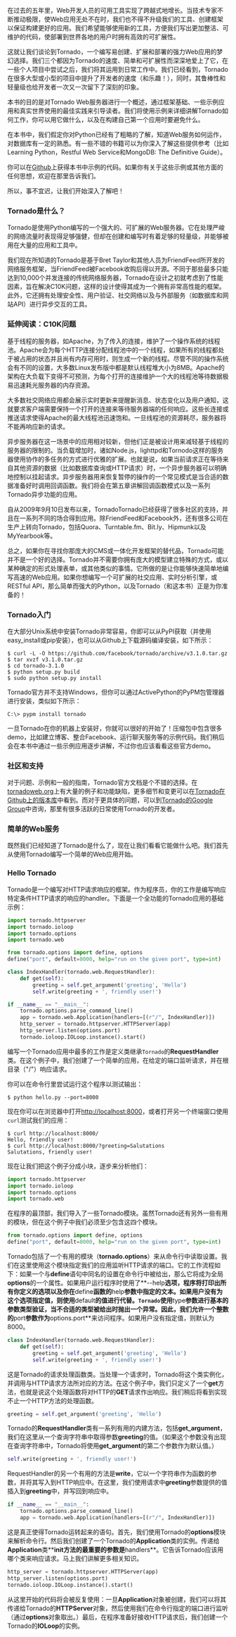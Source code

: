在过去的五年里，Web开发人员的可用工具实现了跨越式地增长。当技术专家不断推动极限，使Web应用无处不在时，我们也不得不升级我们的工具、创建框架以保证构建更好的应用。我们希望能够使用新的工具，方便我们写出更加整洁、可维护的代码，使部署到世界各地的用户时拥有高效的可扩展性。

这就让我们谈论到Tornado，一个编写易创建、扩展和部署的强力Web应用的梦幻选择。我们三个都因为Tornado的速度、简单和可扩展性而深深地爱上了它，在一些个人项目中尝试之后，我们将其运用到日常工作中。我们已经看到，Tornado在很多大型或小型的项目中提升了开发者的速度（和乐趣！），同时，其鲁棒性和轻量级也给开发者一次又一次留下了深刻的印象。

本书的目的是对Tornado Web服务器进行一个概述，通过框架基础、一些示例应用和真实世界使用的最佳实践来引导读者。我们将使用示例来详细讲解Tornado如何工作，你可以用它做什么，以及在构建自己第一个应用时要避免什么。

在本书中，我们假定你对Python已经有了粗略的了解，知道Web服务如何运作，对数据库有一定的熟悉。有一些不错的书籍可以为你深入了解这些提供参考（比如Learning Python，Restful Web Service和MongoDB: The Definitive Guide）。

你可以在[Github](https://github.com/Introduction-to-Tornado)上获得本书中示例的代码。如果你有关于这些示例或其他方面的任何思想，欢迎在那里告诉我们。

所以，事不宜迟，让我们开始深入了解吧！

### Tornado是什么？

Tornado是使用Python编写的一个强大的、可扩展的Web服务器。它在处理严峻的网络流量时表现得足够强健，但却在创建和编写时有着足够的轻量级，并能够被用在大量的应用和工具中。

我们现在所知道的Tornado是基于Bret Taylor和其他人员为FriendFeed所开发的网络服务框架，当FriendFeed被Facebook收购后得以开源。不同于那些最多只能达到10,000个并发连接的传统网络服务器，Tornado在设计之初就考虑到了性能因素，旨在解决C10K问题，这样的设计使得其成为一个拥有非常高性能的框架。此外，它还拥有处理安全性、用户验证、社交网络以及与外部服务（如数据库和网站API）进行异步交互的工具。

### 延伸阅读：C10K问题

基于线程的服务器，如Apache，为了传入的连接，维护了一个操作系统的线程池。Apache会为每个HTTP连接分配线程池中的一个线程，如果所有的线程都处于被占用的状态并且尚有内存可用时，则生成一个新的线程。尽管不同的操作系统会有不同的设置，大多数Linux发布版中都是默认线程堆大小为8MB。Apache的架构在大负载下变得不可预测，为每个打开的连接维护一个大的线程池等待数据极易迅速耗光服务器的内存资源。

大多数社交网络应用都会展示实时更新来提醒新消息、状态变化以及用户通知，这就要求客户端需要保持一个打开的连接来等待服务器端的任何响应。这些长连接或推送请求使得Apache的最大线程池迅速饱和。一旦线程池的资源耗尽，服务器将不能再响应新的请求。

异步服务器在这一场景中的应用相对较新，但他们正是被设计用来减轻基于线程的服务器的限制的。当负载增加时，诸如Node.js，lighttpd和Tornodo这样的服务器使用协作的多任务的方式进行优雅的扩展。也就是说，如果当前请求正在等待来自其他资源的数据（比如数据库查询或HTTP请求）时，一个异步服务器可以明确地控制以挂起请求。异步服务器用来恢复暂停的操作的一个常见模式是当合适的数据准备好时调用回调函数。我们将会在第五章讲解回调函数模式以及一系列Tornado异步功能的应用。

自从2009年9月10日发布以来，TornadoTornado已经获得了很多社区的支持，并且在一系列不同的场合得到应用。除FriendFeed和Facebook外，还有很多公司在生产上转向Tornado，包括Quora、Turntable.fm、Bit.ly、Hipmunk以及MyYearbook等。

总之，如果你在寻找你那庞大的CMS或一体化开发框架的替代品，Tornado可能并不是一个好的选择。Tornado并不需要你拥有庞大的模型建立特殊的方式，或以某种确定的形式处理表单，或其他类似的事情。它所做的是让你能够快速简单地编写高速的Web应用。如果你想编写一个可扩展的社交应用、实时分析引擎，或RESTful API，那么简单而强大的Python，以及Tornado（和这本书）正是为你准备的！

### Tornado入门

在大部分Unix系统中安装Tornado非常容易，你即可以从PyPI获取（并使用easy_install或pip安装），也可以从Github上下载源码编译安装，如下所示：

```shell
$ curl -L -O https://github.com/facebook/tornado/archive/v3.1.0.tar.gz
$ tar xvzf v3.1.0.tar.gz
$ cd tornado-3.1.0
$ python setup.py build
$ sudo python setup.py install
```

Tornado官方并不支持Windows，但你可以通过ActivePython的PyPM包管理器进行安装，类似如下所示：

```shell
C:\> pypm install tornado
```

一旦Tornado在你的机器上安装好，你就可以很好的开始了！压缩包中包含很多demo，比如建立博客、整合Facebook、运行聊天服务等的示例代码。我们稍后会在本书中通过一些示例应用逐步讲解，不过你也应该看看这些官方demo。

### 社区和支持

对于问题、示例和一般的指南，Tornado官方文档是个不错的选择。在[tornadoweb.org](http://tornadoweb.org/)上有大量的例子和功能缺陷，更多细节和变更可以在[Tornado在Github上的版本库](http://github.com/facebook/tornado)中看到。而对于更具体的问题，可以到[Tornado的Google Group](http://groups.google.com/group/python-tornado)中咨询，那里有很多活跃的日常使用Tornado的开发者。

### 简单的Web服务

既然我们已经知道了Tornado是什么了，现在让我们看看它能做什么吧。我们首先从使用Tornado编写一个简单的Web应用开始。

### Hello Tornado

Tornado是一个编写对HTTP请求响应的框架。作为程序员，你的工作是编写响应特定条件HTTP请求的响应的handler。下面是一个全功能的Tornado应用的基础示例：

```python
import tornado.httpserver
import tornado.ioloop
import tornado.options
import tornado.web

from tornado.options import define, options
define("port", default=8000, help="run on the given port", type=int)

class IndexHandler(tornado.web.RequestHandler):
    def get(self):
        greeting = self.get_argument('greeting', 'Hello')
        self.write(greeting + ', friendly user!')

if __name__ == "__main__":
    tornado.options.parse_command_line()
    app = tornado.web.Application(handlers=[(r"/", IndexHandler)])
    http_server = tornado.httpserver.HTTPServer(app)
    http_server.listen(options.port)
    tornado.ioloop.IOLoop.instance().start()
```

编写一个Tornado应用中最多的工作是定义类继承`Tornado`的**RequestHandler**类。在这个例子中，我们创建了一个简单的应用，在给定的端口监听请求，并在根目录（"/"）响应请求。

你可以在命令行里尝试运行这个程序以测试输出：

```shell
$ python hello.py --port=8000
```

现在你可以在浏览器中打开[http://localhost:8000](http://localhost:8000)，或者打开另一个终端窗口使用`curl`测试我们的应用：

```shell
$ curl http://localhost:8000/
Hello, friendly user!
$ curl http://localhost:8000/?greeting=Salutations
Salutations, friendly user!
```

现在让我们把这个例子分成小块，逐步来分析他们：

```python
import tornado.httpserver
import tornado.ioloop
import tornado.options
import tornado.web
```

在程序的最顶部，我们导入了一些Tornado模块。虽然Tornado还有另外一些有用的模块，但在这个例子中我们必须至少包含这四个模块。

```python
from tornado.options import define, options
define("port", default=8000, help="run on the given port", type=int)
```

Tornado包括了一个有用的模块（**tornado.options**）来从命令行中读取设置。我们在这里使用这个模块指定我们的应用监听HTTP请求的端口。它的工作流程如下：如果一个与**define**语句中同名的设置在命令行中被给出，那么它将成为全局**options**的一个属性。如果用户运行程序时使用了**--help**选项，程序将打印出所有你定义的选项以及你在**define**函数的**help**参数中指定的文本。如果用户没有为这个选项指定值，则使用**default**的值进行代替。`Tornado`使用**type**参数进行基本的参数类型验证，当不合适的类型被给出时抛出一个异常。因此，我们允许一个整数的**port**参数作为**options.port**来访问程序。如果用户没有指定值，则默认为8000。

```python
class IndexHandler(tornado.web.RequestHandler):
    def get(self):
        greeting = self.get_argument('greeting', 'Hello')
        self.write(greeting + ', friendly user!')
```

这是Tornado的请求处理函数类。当处理一个请求时，Tornado将这个类实例化，并调用与HTTP请求方法所对应的方法。在这个例子中，我们只定义了一个**get**方法，也就是说这个处理函数将对HTTP的**GET**请求作出响应。我们稍后将看到实现不止一个HTTP方法的处理函数。

```python
greeting = self.get_argument('greeting', 'Hello')
```

Tornado的**RequestHandler**类有一系列有用的内建方法，包括**get_argument**，我们在这里从一个查询字符串中取得参数**greeting**的值。（如果这个参数没有出现在查询字符串中，Tornado将使用**get_argument**的第二个参数作为默认值。）

```python
self.write(greeting + ', friendly user!')
```

RequestHandler的另一个有用的方法是**write**，它以一个字符串作为函数的参数，并将其写入到HTTP响应中。在这里，我们使用请求中**greeting**参数提供的值插入到**greeting**中，并写回到响应中。

```python
if __name__ == "__main__":
    tornado.options.parse_command_line()
    app = tornado.web.Application(handlers=[(r"/", IndexHandler)])
```

这是真正使得Tornado运转起来的语句。首先，我们使用Tornado的**options**模块来解析命令行。然后我们创建了一个Tornado的**Application**类的实例。传递给**Application**类**__init__**方法的最重要的参数是**handlers**。它告诉Tornado应该用哪个类来响应请求。马上我们讲解更多相关知识。

```python
http_server = tornado.httpserver.HTTPServer(app)
http_server.listen(options.port)
tornado.ioloop.IOLoop.instance().start()
```

从这里开始的代码将会被反复使用：一旦**Application**对象被创建，我们可以将其传递给Tornado的**HTTPServer**对象，然后使用我们在命令行指定的端口进行监听（通过**options**对象取出。）最后，在程序准备好接收HTTP请求后，我们创建一个Tornado的**IOLoop**的实例。
